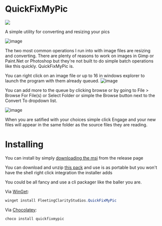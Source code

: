 # QuickFixMyPic
[<img src="https://img.shields.io/badge/release-1.0.0-blue">](https://github.com/Echostorm44/QuickFixMyPic/releases)

 A simple utility for converting and resizing your pics
 
 ![image](https://user-images.githubusercontent.com/107306362/191941304-6a9259a0-3384-4bba-b0ea-29f04e4b707e.png)

The two most common operations I run into with image files are resizing and converting.  There are plenty of reasons to work on images in Gimp or Paint.Net or Photoshop but they're not built to do simple batch operations like this quickly. QuickFixMyPic is.

You can right click on an image file or up to 16 in windows explorer to launch the program with them already queued.
![image](https://user-images.githubusercontent.com/107306362/191943053-4c300155-4bef-4bff-805f-29b5d48c79c6.png)

You can add more to the queue by clicking browse or by going to File > Browse For File(s) or Select Folder or simple the Browse button next to the Convert To dropdown list.

![image](https://user-images.githubusercontent.com/107306362/191943268-a8cb6116-cd07-4885-97b7-e8b115bf24f5.png)

When you are satified with your choices simple click Engage and your new files will appear in the same folder as the source files they are reading.

# Installing

You can install by simply [downloading the msi](https://github.com/Echostorm44/QuickFixMyPic/releases/download/1.0.1.0/SetupQuickFixMyPic.msi) from the release page

You can download and unzip [this pack](https://github.com/Echostorm44/QuickFixMyPic/releases/download/1.0.1.0/QuckFixMyPic.zip) and use is as portable but you won't have the shell right click integration the installer adds

You could be all fancy and use a cli packager like the baller you are.

Via [WinGet](https://github.com/microsoft/winget-cli):

```powershell
winget install FleetingClarityStudios.QuickFixMyPic
```

Via [Chocolatey](https://chocolatey.org/):

```powershell
choco install quickfixmypic
```
